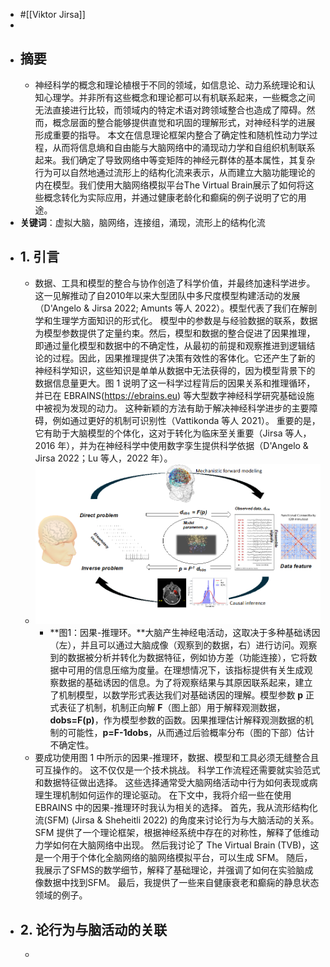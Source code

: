 - #[[Viktor Jirsa]]
-
- ## 摘要
	- 神经科学的概念和理论植根于不同的领域，如信息论、动力系统理论和认知心理学。并非所有这些概念和理论都可以有机联系起来，一些概念之间无法直接进行比较，而领域内的特定术语对跨领域整合也造成了障碍。然而，概念层面的整合能够提供直觉和巩固的理解形式，对神经科学的进展形成重要的指导。
	  本文在信息理论框架内整合了确定性和随机性动力学过程，从而将信息熵和自由能与大脑网络中的涌现动力学和自组织机制联系起来。我们确定了导致网络中等变矩阵的神经元群体的基本属性，其复杂行为可以自然地通过流形上的结构化流来表示，从而建立大脑功能理论的内在模型。我们使用大脑网络模拟平台The Virtual Brain展示了如何将这些概念转化为实际应用，并通过健康老龄化和癫痫的例子说明了它的用途。
- **关键词**：虚拟大脑，脑网络，连接组，涌现，流形上的结构化流
- ## 1. 引言
	- 数据、工具和模型的整合与协作创造了科学价值，并最终加速科学进步。这一见解推动了自2010年以来大型团队中多尺度模型构建活动的发展（D'Angelo & Jirsa 2022; Amunts 等人 2022）。模型代表了我们在解剖学和生理学方面知识的形式化。 模型中的参数是与经验数据的联系，数据为模型参数提供了定量约束。然后，模型和数据的整合促进了因果推理，即通过量化模型和数据中的不确定性，从最初的前提和观察推进到逻辑结论的过程。因此，因果推理提供了决策有效性的客体化。它还产生了新的神经科学知识，这些知识是单单从数据中无法获得的，因为模型背景下的数据信息量更大。图 1 说明了这一科学过程背后的因果关系和推理循环，并已在 EBRAINS(https://ebrains.eu) 等大型数字神经科学研究基础设施中被视为发现的动力。 这种新颖的方法有助于解决神经科学进步的主要障碍，例如通过更好的机制可识别性（Vattikonda 等人 2021）。 重要的是，它有助于大脑模型的个体化，这对于转化为临床至关重要（Jirsa 等人，2016 年），并为在神经科学中使用数字孪生提供科学依据（D'Angelo & Jirsa 2022；Lu 等人，2022 年）。
	- ![image.png](../assets/image_1722188576970_0.png)
		- **图1：因果-推理环。**大脑产生神经电活动，这取决于多种基础诱因（左），并且可以通过大脑成像（观察到的数据，右）进行访问。观察到的数据被分析并转化为数据特征，例如协方差（功能连接），它将数据中可用的信息压缩为度量。在理想情况下，该指标提供有关生成观察数据的基础诱因的信息。为了将观察结果与其原因联系起来，建立了机制模型，以数学形式表达我们对基础诱因的理解。模型参数 **p** 正式表征了机制，机制正向解 **F**（图上部）用于解释观测数据，**dobs=F(p)**，作为模型参数的函数。因果推理估计解释观测数据的机制的可能性，**p=F-1dobs**，从而通过后验概率分布（图的下部）估计不确定性。
	- 要成功使用图 1 中所示的因果-推理环，数据、模型和工具必须无缝整合且可互操作的。 这不仅仅是一个技术挑战。 科学工作流程还需要就实验范式和数据特征做出选择。 这些选择通常受大脑网络活动中行为如何表现或病理生理机制如何运作的理论驱动。 在下文中，我将介绍一些在使用 EBRAINS 中的因果-推理环时我认为相关的选择。 首先，我从流形结构化流(SFM) (Jirsa & Sheheitli 2022) 的角度来讨论行为与大脑活动的关系。SFM 提供了一个理论框架，根据神经系统中存在的对称性，解释了低维动力学如何在大脑网络中出现。 然后我讨论了 The Virtual Brain (TVB)，这是一个用于个体化全脑网络的脑网络模拟平台，可以生成 SFM。 随后，我展示了SFMS的数学细节，解释了基础理论，并强调了如何在实验脑成像数据中找到SFM。 最后，我提供了一些来自健康衰老和癫痫的静息状态领域的例子。
- ## 2. 论行为与脑活动的关联
	-